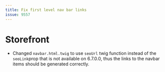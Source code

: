 ```yaml
---
title: Fix first level nav bar links
issue: 9557
---
```

# Storefront
* Changed `navbar.html.twig` to use `seoUrl` twig function instead of the `seoLink`prop that is not available on 6.7.0.0, thus the links to the navbar items should be generated correctly.